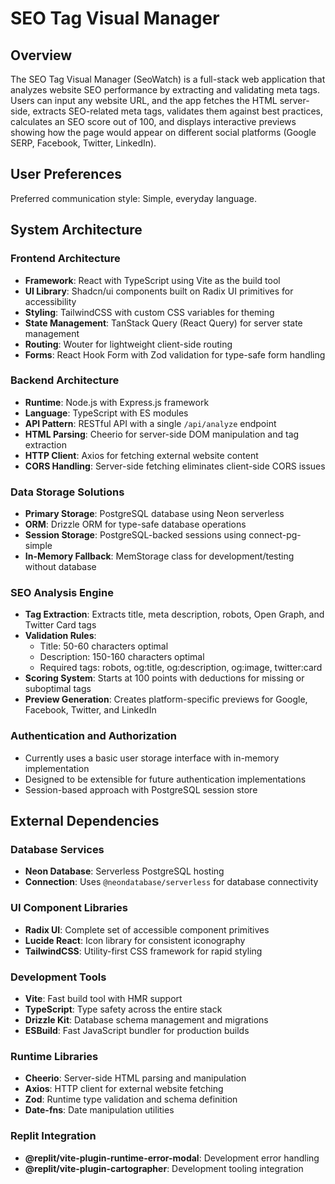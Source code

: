 # SEO Tag Visual Manager

## Overview

The SEO Tag Visual Manager (SeoWatch) is a full-stack web application that analyzes website SEO performance by extracting and validating meta tags. Users can input any website URL, and the app fetches the HTML server-side, extracts SEO-related meta tags, validates them against best practices, calculates an SEO score out of 100, and displays interactive previews showing how the page would appear on different social platforms (Google SERP, Facebook, Twitter, LinkedIn).

## User Preferences

Preferred communication style: Simple, everyday language.

## System Architecture

### Frontend Architecture
- **Framework**: React with TypeScript using Vite as the build tool
- **UI Library**: Shadcn/ui components built on Radix UI primitives for accessibility
- **Styling**: TailwindCSS with custom CSS variables for theming
- **State Management**: TanStack Query (React Query) for server state management
- **Routing**: Wouter for lightweight client-side routing
- **Forms**: React Hook Form with Zod validation for type-safe form handling

### Backend Architecture
- **Runtime**: Node.js with Express.js framework
- **Language**: TypeScript with ES modules
- **API Pattern**: RESTful API with a single `/api/analyze` endpoint
- **HTML Parsing**: Cheerio for server-side DOM manipulation and tag extraction
- **HTTP Client**: Axios for fetching external website content
- **CORS Handling**: Server-side fetching eliminates client-side CORS issues

### Data Storage Solutions
- **Primary Storage**: PostgreSQL database using Neon serverless
- **ORM**: Drizzle ORM for type-safe database operations
- **Session Storage**: PostgreSQL-backed sessions using connect-pg-simple
- **In-Memory Fallback**: MemStorage class for development/testing without database

### SEO Analysis Engine
- **Tag Extraction**: Extracts title, meta description, robots, Open Graph, and Twitter Card tags
- **Validation Rules**: 
  - Title: 50-60 characters optimal
  - Description: 150-160 characters optimal
  - Required tags: robots, og:title, og:description, og:image, twitter:card
- **Scoring System**: Starts at 100 points with deductions for missing or suboptimal tags
- **Preview Generation**: Creates platform-specific previews for Google, Facebook, Twitter, and LinkedIn

### Authentication and Authorization
- Currently uses a basic user storage interface with in-memory implementation
- Designed to be extensible for future authentication implementations
- Session-based approach with PostgreSQL session store

## External Dependencies

### Database Services
- **Neon Database**: Serverless PostgreSQL hosting
- **Connection**: Uses `@neondatabase/serverless` for database connectivity

### UI Component Libraries
- **Radix UI**: Complete set of accessible component primitives
- **Lucide React**: Icon library for consistent iconography
- **TailwindCSS**: Utility-first CSS framework for rapid styling

### Development Tools
- **Vite**: Fast build tool with HMR support
- **TypeScript**: Type safety across the entire stack
- **Drizzle Kit**: Database schema management and migrations
- **ESBuild**: Fast JavaScript bundler for production builds

### Runtime Libraries
- **Cheerio**: Server-side HTML parsing and manipulation
- **Axios**: HTTP client for external website fetching
- **Zod**: Runtime type validation and schema definition
- **Date-fns**: Date manipulation utilities

### Replit Integration
- **@replit/vite-plugin-runtime-error-modal**: Development error handling
- **@replit/vite-plugin-cartographer**: Development tooling integration